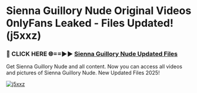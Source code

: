 # Sienna Guillory Nude Original Videos 0nlyFans Leaked - Files Updated! (j5xxz)

<h3>🔴 CLICK HERE 🌐==►► <a href="https://tinyurl.com/yrmya6cz" rel="nofollow">Sienna Guillory Nude Updated Files</a></h3>

Get Sienna Guillory Nude and all content. Now you can access all videos and pictures of Sienna Guillory Nude. New Updated Files 2025!

[![j5xxz](https://i.imgur.com/FMdXYCs.gif)](https://tinyurl.com/yrmya6cz)
